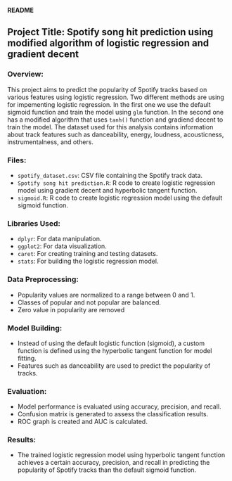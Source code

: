 **README**

## Project Title: Spotify song hit prediction using modified algorithm of logistic regression and gradient decent

### Overview:
This project aims to predict the popularity of Spotify tracks based on various features using logistic regression. Two different methods are using for impementing logistic regression.
In the first one we use the default sigmoid function and train the model using `glm` function. In the second one has a modified algorithm that uses `tanh()` function and gradiend decent to train the model. The dataset used for this analysis contains information about track features such as danceability, energy, loudness, acousticness, instrumentalness, and others.

### Files:
- `spotify_dataset.csv`: CSV file containing the Spotify track data.
- `Spotify song hit prediction.R`: R code to create logistic regression model using gradient decent and hyperbolic tangent function.
- `sigmoid.R`: R code to create logistic regression model using the default sigmoid function.

### Libraries Used:
- `dplyr`: For data manipulation.
- `ggplot2`: For data visualization.
- `caret`: For creating training and testing datasets.
- `stats`: For building the logistic regression model.

### Data Preprocessing:
- Popularity values are normalized to a range between 0 and 1.
- Classes of popular and not popular are balanced.
- Zero value in popularity are removed

### Model Building:
- Instead of using the default logistic function (sigmoid), a custom function is defined using the hyperbolic tangent function for model fitting.
- Features such as danceability are used to predict the popularity of tracks.

### Evaluation:
- Model performance is evaluated using accuracy, precision, and recall.
- Confusion matrix is generated to assess the classification results.
- ROC graph is created and AUC is calculated.

### Results:
- The trained logistic regression model using hyperbolic tangent function achieves a certain accuracy, precision, and recall in predicting the popularity of Spotify tracks than the default sigmoid function.
